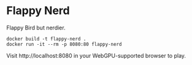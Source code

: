 # Flappy Nerd

Flappy Bird but nerdier.

```
docker build -t flappy-nerd .
docker run -it --rm -p 8080:80 flappy-nerd
```

Visit http://localhost:8080 in your WebGPU-supported browser to play.
